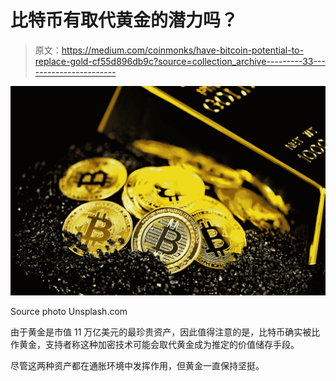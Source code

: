 # 比特币有取代黄金的潜力吗？

> 原文：<https://medium.com/coinmonks/have-bitcoin-potential-to-replace-gold-cf55d896db9c?source=collection_archive---------33----------------------->

![](img/d9f2f7291904df0bb08349a01c394370.png)

Source photo Unsplash.com

由于黄金是市值 11 万亿美元的最珍贵资产，因此值得注意的是，比特币确实被比作黄金，支持者称这种加密技术可能会取代黄金成为推定的价值储存手段。

尽管这两种资产都在通胀环境中发挥作用，但黄金一直保持坚挺。